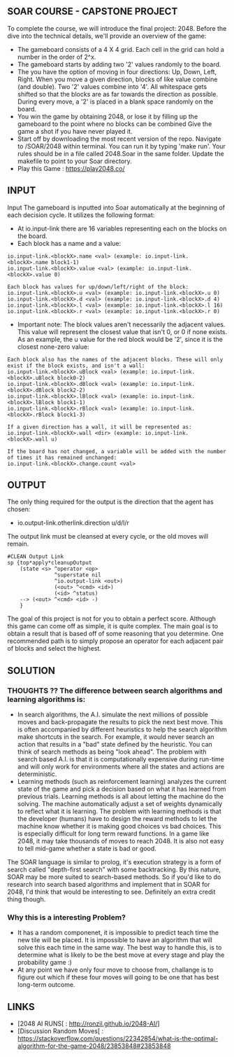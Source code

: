 ## SOAR COURSE - CAPSTONE PROJECT
To complete the course, we will introduce the final project: 2048. Before the dive into the technical details, we'll provide an overview of the game:
* The gameboard consists of a 4 X 4 grid. Each cell in the grid can hold a number in the order of 2^x.
* The gameboard starts by adding two '2' values randomly to the board.
* The you have the option of moving in four directions: Up, Down, Left, Right. When you move a given direction, blocks of like value combine (and double). Two '2' values combine into '4'. All whitespace gets shifted so that the blocks are as far towards the direction as possible. During every move, a '2' is placed in a blank space randomly on the board.
* You win the game by obtaining 2048, or lose it by filling up the gameboard to the point where no blocks can be combined
Give the game a shot if you have never played it.
* Start off by downloading the most recent version of the repo. Navigate to /SOAR/2048 within terminal. You can run it by typing 'make run'. Your rules should be in a file called 2048.Soar in the same folder. Update the makefile to point to your Soar directory.
* Play this Game : https://play2048.co/

## INPUT
Input
The gameboard is inputted into Soar automatically at the beginning of each decision cycle. It utilizes the following format:

* At io.input-link there are 16 variables representing each on the blocks on the board.
* Each block has a name and a value:
```
io.input-link.<blockX>.name <val> (example: io.input-link.<blockX>.name block1-1)
io.input-link.<blockX>.value <val> (example: io.input-link.<blockX>.value 0)

Each block has values for up/down/left/right of the block:
io.input-link.<blockX>.u <val> (example: io.input-link.<blockX>.u 0)
io.input-link.<blockX>.d <val> (example: io.input-link.<blockX>.d 4)
io.input-link.<blockX>.l <val> (example: io.input-link.<blockX>.l 16)
io.input-link.<blockX>.r <val> (example: io.input-link.<blockX>.r 0)
```

* Important note: The block values aren't necessarily the adjacent values. This value will represent the closest value that isn't 0, or 0 if none exists. As an example, the u value for the red block would be '2', since it is the closest none-zero value:
```
Each block also has the names of the adjacent blocks. These will only exist if the block exists, and isn't a wall:
io.input-link.<blockX>.uBlock <val> (example: io.input-link.<blockX>.uBlock block0-2)
io.input-link.<blockX>.dBlock <val> (example: io.input-link.<blockX>.dBlock block2-2)
io.input-link.<blockX>.lBlock <val> (example: io.input-link.<blockX>.lBlock block1-1)
io.input-link.<blockX>.rBlock <val> (example: io.input-link.<blockX>.rBlock block1-3)

If a given direction has a wall, it will be represented as:
io.input-link.<blockX>.wall <dir> (example: io.input-link.<blockX>.wall u)

If the board has not changed, a variable will be added with the number of times it has remained unchanged:
io.input-link.<blockX>.change.count <val>

```

## OUTPUT
The only thing required for the output is the direction that the agent has chosen:

* io.output-link.otherlink.direction u/d/l/r

The output link must be cleansed at every cycle, or the old moves will remain. 
```
#CLEAN Output Link 
sp {top*apply*cleanupOutput 
    (state <s> ^operator <op> 
               ^superstate nil 
               ^io.output-link <out>) 
               (<out> ^<cmd> <id>) 
               (<id> ^status) 
    --> (<out> ^<cmd> <id> -) 
    }

```
The goal of this project is not for you to obtain a perfect score. Although this game can come off as simple, it is quite complex. The main goal is to obtain a result that is based off of some reasoning that you determine. One recommended path is to simply propose an operator for each adjacent pair of blocks and select
the highest.

## SOLUTION
### THOUGHTS ?? The difference between search algorithms and learning algorithms is:
* In search algorithms, the A.I. simulate the next millions of possible moves and back-propagate the results to pick the next best move. This is often accompanied by different heuristics to help the search algorithm make shortcuts in the search. For example, it would never search an action that results in a "bad" state defined by the heuristic. You can think of search methods as being "look ahead". The problem with search based A.I. is that it is computationally expensive during run-time and will only work for environments where all the states and actions are deterministic.
* Learning methods (such as reinforcement learning) analyzes the current state of the game and pick a decision based on what it has learned from previous trials. Learning methods is all about letting the machine do the solving. The machine automatically adjust a set of weights dynamically to reflect what it is learning. The problem with learning methods is that the developer (humans) have to design the reward methods to let the machine know whether it is making good choices vs bad choices. This is especially difficult for long term reward functions. In a game like 2048, it may take thousands of moves to reach 2048. It is also not easy to tell mid-game whether a state is bad or good.

The SOAR language is similar to prolog, it's execution strategy is a form of search called "depth-first search" with some backtracking. By this nature, SOAR may be more suited to search-based methods. So if you'd like to do research into search based algorithms and implement that in SOAR for 2048, I'd think that would be interesting to see. Definitely an extra credit thing though.

### Why this is a interesting Problem?
* It has a random componenet, it is impossible to predict teach time the new tile will be placed. It is impossible to have an algorithm that will solve this each time in the same way. The best way to handle this, is to determine what is likely to be the best move at every stage and play the probability game :)
* At any point we have only four move to choose from, challange is to figure out which if these four moves will going to be one that has best long-term outcome.





## LINKS
* [2048 AI RUNS[ : http://ronzil.github.io/2048-AI/]
* [Discussion Random Moves[ : https://stackoverflow.com/questions/22342854/what-is-the-optimal-algorithm-for-the-game-2048/23853848#23853848



